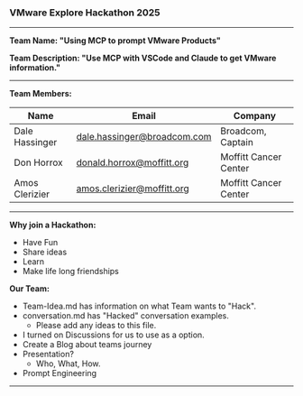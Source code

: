 ### VMware Explore Hackathon 2025

---

**Team Name: "Using MCP to prompt VMware Products"**

**Team Description: "Use MCP with VSCode and Claude to get VMware information."**

---

**Team Members:**  

| Name            | Email                        | Company               |
|-----------------|------------------------------|-----------------------|
| Dale Hassinger  | dale.hassinger@broadcom.com  | Broadcom, Captain     |
| Don Horrox      | donald.horrox@moffitt.org    | Moffitt Cancer Center |
| Amos Clerizier  | amos.clerizier@moffitt.org   | Moffitt Cancer Center | 
  
---

**Why join a Hackathon:**  
* Have Fun  
* Share ideas  
* Learn  
* Make life long friendships  


**Our Team:**
* Team-Idea.md has information on what Team wants to "Hack".  
* conversation.md has "Hacked" conversation examples.  
  * Please add any ideas to this file.  
* I turned on Discussions for us to use as a option.  
* Create a Blog about teams journey  
* Presentation?  
  * Who, What, How.  
* Prompt Engineering  

---

